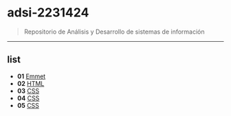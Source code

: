 # adsi-2231424
> Repositorio de Análisis y Desarrollo de sistemas de información
---
## list

- **01** [Emmet](01-emmet/)
- **02** [HTML](02-HTML4.01/)
- **03** [CSS](03-HTML5/)
- **04** [CSS](04-CSS2.1/)
- **05** [CSS](05-CSS3/)